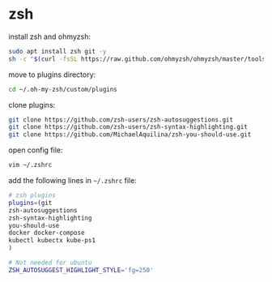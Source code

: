 # zsh

install zsh and ohmyzsh:
```bash
sudo apt install zsh git -y
sh -c "$(curl -fsSL https://raw.github.com/ohmyzsh/ohmyzsh/master/tools/install.sh)"
```

move to plugins directory:
```bash
cd ~/.oh-my-zsh/custom/plugins
```

clone plugins:
```bash
git clone https://github.com/zsh-users/zsh-autosuggestions.git
git clone https://github.com/zsh-users/zsh-syntax-highlighting.git
git clone https://github.com/MichaelAquilina/zsh-you-should-use.git
```

open config file:
```bash
vim ~/.zshrc
```

add the following lines in `~/.zshrc` file:
```bash
# zsh plugins
plugins=(git
zsh-autosuggestions
zsh-syntax-highlighting
you-should-use
docker docker-compose
kubectl kubectx kube-ps1
)

# Not needed for ubuntu
ZSH_AUTOSUGGEST_HIGHLIGHT_STYLE='fg=250'
```

